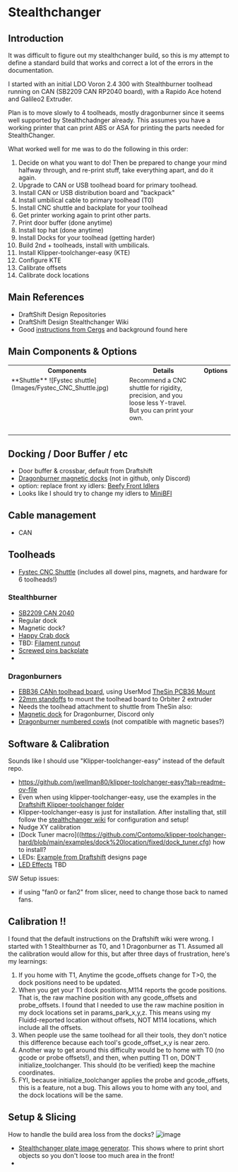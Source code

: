 # Stealthchanger
## Introduction
It was difficult to figure out my stealthchanger build, so this is my attempt to define a standard build that works and correct a lot of the errors in the documentation.

I started with an initial LDO Voron 2.4 300 with Stealthburner toolhead running on CAN (SB2209 CAN RP2040 board), with a Rapido Ace hotend and Galileo2 Extruder. 

Plan is to move slowly to 4 toolheads, mostly dragonburner since it seems well supported by Stealthchadnger already. This assumes you have a working printer that can print ABS or ASA for printing the parts needed for StealthChanger.  

What worked well for me was to do the following in this order:

1. Decide on what you want to do! Then be prepared to change your mind halfway through, and re-print stuff, take everything apart, and do it again.
2. Upgrade to CAN or USB toolhead board for primary toolhead. 
2. Install CAN or USB distribution board and "backpack"
3. Install umbilical cable to primary toolhead (T0)
4. Install CNC shuttle and backplate for your toolhead
5. Get printer working again to print other parts.
6. Print door buffer (done anytime)
7. Install top hat (done anytime)
8. Install Docks for your toolhead (getting harder)
9. Build 2nd + toolheads, install with umbilicals.
10. Install Klipper-toolchanger-easy (KTE)
11. Configure KTE
12. Calibrate offsets
13. Calibrate dock locations

## Main References
* DraftShift Design Repositories
* DraftShift Design Stealthchanger Wiki
* Good [instructions from Cergs](https://github.com/EasterWorks/Cergs-Stealthchanger/blob/main/Hardware-And-Calibration.md) and background found here

## Main Components & Options
<table>
<tr><th>Components</th><th>Details</th><th>Options</th></tr>
<tr>
	<td valign=top> 
	**Shuttle**
	![Fystec shuttle](Images/Fystec_CNC_Shuttle.jpg)
	</td>
	<td valign=top> 
	Recommend a CNC shuttle for rigidity, precision, and you loose less Y-travel. <br> But you can print your own.
	</td>
	<td valign=top>
	</td>
</tr>
<tr>
	<td valign=top> 
	</td>
	<td valign=top>
	</td>
	<td valign=top>
	</td>
</tr>
<tr>
	<td valign=top> 
	</td>
	<td valign=top>
	</td>
	<td valign=top>
	</td>
</tr>
<tr>
	<td valign=top> 
	</td>
	<td valign=top>
	</td>
	<td valign=top>
	</td>
</tr>
<tr>
	<td valign=top> 
	</td>
	<td valign=top>
	</td>
	<td valign=top>
	</td>
</tr>
<tr>
	<td valign=top> 
	</td>
	<td valign=top>
	</td>
	<td valign=top>
	</td>
</tr>
</table>


## Docking / Door Buffer / etc
* Door buffer & crossbar, default from Draftshift
* [Dragonburner magnetic docks](https://discord.com/channels/1226846451028725821/1320029517376655462/1347878802751230005) (not in github, only Discord)
* option:  replace front xy idlers: [Beefy Front Idlers](https://github.com/clee/VoronBFI)
* Looks like I should try to change my idlers to [MiniBFI](https://github.com/DraftShift/StealthChanger/tree/main/UserMods/BT123/MiniBFI%20%2B%20MicroBFI)

## Cable management
* CAN 
## Toolheads
* [Fystec CNC Shuttle](https://www.fysetc.com/products/fysetc-stealthchanger-cnc-shuttle-kit-sb-combo-v2-board-tool-distribution-board-h36-board?variant=44927105040559) (includes all dowel pins, magnets, and hardware for 6 toolheads!)
### Stealthburner
* [SB2209 CAN 2040](https://github.com/bigtreetech/EBB/blob/master/EBB%20SB2209%20CAN%20(RP2040)/Hardware/EBB%20SB2209%20CAN%20V1.0（RP2040）-Pin.png)
* Regular dock
* Magnetic dock?
* [Happy Crab dock](https://www.printables.com/model/994635-stealthchanger-stealthburner-minimal-docks-aka-hap)
* TBD: [Filament runout](https://github.com/DraftShift/StealthChanger/tree/main/UserMods/RNGIllSkillz/IllFilamentRunout)
* [Screwed pins backplate](https://www.printables.com/model/1358108-stealtchanger-stealthburner-backplate-with-screwed/comments)
* 
### Dragonburners
* [EBB36 CANn toolhead board](https://github.com/bigtreetech/EBB/blob/master/EBB%20CAN%20V1.1%20and%20V1.2%20(STM32G0B1)/EBB36%20CAN%20V1.1%20and%20V1.2/Hardware/EBB36%20CAN%20V1.1%26V1.2-PIN.png), using UserMod [TheSin PCB36 Mount](https://github.com/DraftShift/StealthChanger/tree/main/UserMods/TheSin-/PCB36_Mount)
* [22mm standoffs](https://www.printables.com/model/1440113-m3-heatset-standoffs-10mm-30mm) to mount the toolhead board to Orbiter 2 extruder
* Needs the toolhead attachment to shuttle from TheSin also: 
* [Magnetic dock](https://discord.com/channels/1226846451028725821/1320029517376655462/1347878802751230005) for Dragonburner, Discord only
* [Dragonburner numbered cowls](https://github.com/DraftShift/StealthChanger/tree/main/UserMods/traxman25) (not compatible with magnetic bases?)

## Software & Calibration
Sounds like I should use "Klipper-toolchanger-easy" instead of the default repo.  
* https://github.com/jwellman80/klipper-toolchanger-easy?tab=readme-ov-file
* Even when using klipper-toolchanger-easy, use the examples in the [Draftshift Klipper-toolchanger folder](https://github.com/DraftShift/klipper-toolchanger)
* Klipper-toolchanger-easy is just for installation.  After installing that, still follow the [stealthchanger wiki](https://github.com/DraftShift/StealthChanger/wiki/Calibration) for configuration and setup!
* Nudge XY calibration
* [Dock Tuner macro]((https://github.com/Contomo/klipper-toolchanger-hard/blob/main/examples/dock%20location/fixed/dock_tuner.cfg)  how to install?
* LEDs: [Example from Draftshift](https://github.com/DraftShift/klipper-toolchanger?tab=readme-ov-file) designs page
* [LED Effects](https://github.com/julianschill/klipper-led_effect) TBD

SW Setup issues:
* if using "fan0 or fan2" from slicer, need to change those back to named fans.

## Calibration !!
I found that the default instructions on the Draftshift wiki were wrong. I started with 1 Stealthburner as T0, and 1 Dragonburner as T1.  Assumed all the calibration would allow for this, but after three days of frustration, here's my learnings:
1. If you home with T1, Anytime the gcode_offsets change for T>0, the dock positions need to be updated.
2. When you get your T1 dock positions,M114 reports the gcode positions. That is, the raw machine position with any gcode_offsets and probe_offsets.  I found that I needed to use the raw machine position in my dock locations set in params_park_x,y,z.  This means using my Fluidd-reported location without offsets, NOT M114 locations, which include all the offsets.
3. When people use the same toolhead for all their tools, they don't notice this difference because each tool's gcode_offset_x,y is near zero.
4. Another way to get around this difficulty would be to home with T0 (no gcode or probe offsets!), and then, when putting T1 on, DON'T initialize_toolchanger.  This should (to be verified) keep the machine coordinates.
5. FYI, because initialize_toolchanger applies the probe and gcode_offsets, this is a feature, not a bug. This allows you to home with any tool, and the dock locations will be the same.


## Setup & Slicing
How to handle the build area loss from the docks? 
<img width="895" height="757" alt="image" src="https://github.com/user-attachments/assets/1b72cddc-5580-4371-aec5-24bdd37dfcf3" />

* [Stealthchanger plate image generator](https://jsfiddle.net/ng3Lawyb/).  This shows where to print short objects so you don't loose too much area in the front!
* 
